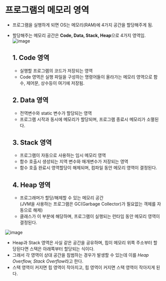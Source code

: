 # 프로그램의 메모리 영역
- 프로그램을 실행하게 되면 OS는 메모리(RAM)에 4가지 공간을 할당해주게 됨.
- 할당해주는 메모리 공간은 **Code, Data, Stack, Heap**으로 4가지 영역임.  
![image](https://user-images.githubusercontent.com/29484377/144719171-e4459c00-9799-4a12-a299-a6745422ed51.png)

  ## 1. Code 영역
  - 실행할 프로그램의 코드가 저장되는 영역
  - Code 영역은 실행 파일을 구성하는 명령어들이 올라가는 메모리 영역으로 함수, 제어문, 상수등이 여기에 저장됨.

  ## 2. Data 영역
  - 전역변수와 static 변수가 할당되는 영역
  - 프로그램 시작과 동시에 메모리가 할당되며, 프로그램 종료시 메모리가 소멸된다.

  ## 3. Stack 영역
  - 프로그램이 자동으로 사용하는 임시 메모리 영역
  - 함수 호출시 생성되는 지역 변수와 매개변수가 저장되는 영역
  - 함수 호출 완료시 영역할당이 해제되며, 컴파일 동안 메모리 영역이 결정된다.
 
  ## 4. Heap 영역
  - 프로그래머가 할당/해제할 수 있는 메모리 공간   
  (JVM을 사용하는 프로그램은 GC(Garbage Collector)가 필요없는 객체를 자동으로 해제)
  - 클래스가 이 부분에 해당하며, 프로그램이 실행되는 런타임 동안 메모리 영역이 결정된다.  
   
![image](https://user-images.githubusercontent.com/29484377/144719406-181321c5-e316-4b07-82f2-c1e4c0abaf9d.png)
- Heap과 Stack 영역은 사실 같은 공간을 공유하며, 힙이 메모리 위쪽 주소부터 할당된다면 스택은 아래쪽부터 할당되는 식이다.
- 그래서 각 영역이 상대 공간을 침범하는 경우가 발생할 수 있는데 이를 *Heap Overflow, Stack Overflow*라고 한다.
- 스택 영역이 커지면 힙 영역이 작아지고, 힙 영역이 커지면 스택 영역이 작아지게 된다.
